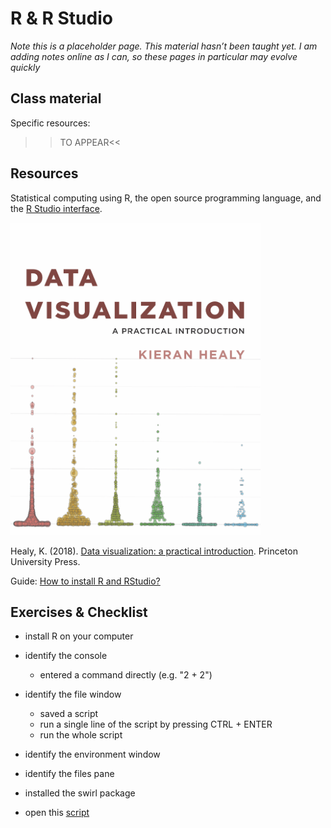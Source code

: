 # R & R Studio

<div class="info">
<p><em>Note this is a placeholder page. This material hasn’t been taught yet. I am adding notes online as I can, so these pages in particular may evolve quickly</em></p>
</div>

## Class material

Specific resources:
  
  >>TO APPEAR<<
  
<!--
Slides from this class are on the google drive: [slides format](), [pdf format]().

Please note, most of this class was taught in workshop format, so there aren't many slides.
 -->

  
## Resources

Statistical computing using R, the open source programming language, and the [R Studio interface](https://rstudio.com/).

<img src="images/dv-cover-pupress.jpeg" style="width: 400px; float: center;">

Healy, K. (2018). [Data visualization: a practical introduction](https://socviz.co/). Princeton University Press.

Guide: [How to install R and RStudio?](https://www.r-bloggers.com/2019/12/how-to-install-r-and-rstudio-2/)



## Exercises & Checklist

* install R on your computer

* identify the console
  * entered a command directly (e.g. "2 + 2")

* identify the file window
  * saved a script
  * run a single line of the script by pressing CTRL + ENTER
  * run the whole script

* identify the environment window

* identify the files pane

* installed the swirl package

* open this [script](https://tomstafford.github.io/psy6422/static/class2.R) 
